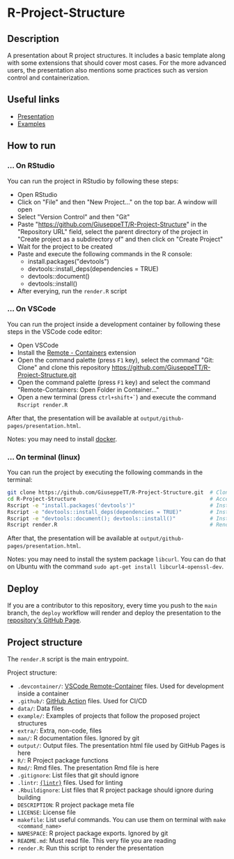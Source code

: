 # R-Project-Structure
## Description
A presentation about R project structures. It includes a basic template along with some extensions that should cover most cases. For the more advanced users, the presentation also mentions some practices such as version control and containerization.

## Useful links
- [Presentation](giuseppett.github.io/r-project-structure/presentation.html)
- [Examples](https://github.com/GiuseppeTT/R-Project-Structure/tree/main/example)

## How to run
### ... On RStudio
You can run the project in RStudio by following these steps:
- Open RStudio
- Click on "File" and then "New Project..." on the top bar. A window will open
- Select "Version Control" and then "Git"
- Paste "https://github.com/GiuseppeTT/R-Project-Structure" in the "Repository URL" field, select the parent directory of the project in "Create project as a subdirectory of" and then click on "Create Project"
- Wait for the project to be created
- Paste and execute the following commands in the R console:
    - install.packages("devtools")
    - devtools::install_deps(dependencies = TRUE)
    - devtools::document()
    - devtools::install()
- After everying, run the `render.R` script

### ... On VSCode
You can run the project inside a development container by following these steps in the VSCode code editor:
- Open VSCode
- Install the [Remote - Containers](https://marketplace.visualstudio.com/items?itemName=ms-vscode-remote.remote-containers) extension
- Open the command palette (press `F1` key), select the command "Git: Clone" and clone this repository https://github.com/GiuseppeTT/R-Project-Structure.git
- Open the command palette (press `F1` key) and select the command "Remote-Containers: Open Folder in Container..."
- Open a new terminal (press `` ctrl+shift+` ``) and execute the command `Rscript render.R`

After that, the presentation will be available at `output/github-pages/presentation.html`.

Notes: you may need to install [docker](https://www.docker.com/).

### ... On terminal (linux)
You can run the project by executing the following commands in the terminal:

```bash
git clone https://github.com/GiuseppeTT/R-Project-Structure.git  # Clone project
cd R-Project-Structure                                           # Access project directory
Rscript -e "install.packages('devtools')"                        # Install {devtools}
Rscript -e "devtools::install_deps(dependencies = TRUE)"         # Install R packages
Rscript -e "devtools::document(); devtools::install()"           # Install project package
Rscript render.R                                                 # Render presentation
```

After that, the presentation will be available at `output/github-pages/presentation.html`.

Notes: you may need to install the system package `libcurl`. You can do that on Ubuntu with the command `sudo apt-get install libcurl4-openssl-dev`.

## Deploy
If you are a contributor to this repository, every time you push to the `main` branch, the `deploy` workflow will render and deploy the presentation to the [repository's GitHub Page](giuseppett.github.io/r-project-structure/presentation.html).

## Project structure
The `render.R` script is the main entrypoint.

Project structure:
- `.devcontainer/`: [VSCode Remote-Container](https://code.visualstudio.com/docs/remote/containers) files. Used for development inside a container
- `.github/`: [GitHub Action](https://github.com/features/actions) files. Used for CI/CD
- `data/`: Data files
- `example/`: Examples of projects that follow the proposed project structures
- `extra/`: Extra, non-code, files
- `man/`: R documentation files. Ignored by git
- `output/`: Output files. The presentation html file used by GitHub Pages is here
- `R/`: R Project package functions
- `Rmd/`: Rmd files. The presentation Rmd file is here
- `.gitignore`: List files that git should ignore
- `.lintr`: [`{lintr}`](https://github.com/jimhester/lintr) files. Used for linting
- `.Rbuildignore`: List files that R project package should ignore during building
- `DESCRIPTION`: R project package meta file
- `LICENSE`: License file
- `makefile`: List useful commands. You can use them on terminal with `make <command_name>`
- `NAMESPACE`: R project package exports. Ignored by git
- `README.md`: Must read file. This very file you are reading
- `render.R`: Run this script to render the presentation
